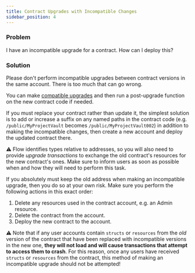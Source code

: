 ```yaml
---
title: Contract Upgrades with Incompatible Changes
sidebar_position: 4
---
```


### Problem

I have an incompatible upgrade for a contract. How can I deploy this?

### Solution

Please don't perform incompatible upgrades between contract versions in the same account.
There is too much that can go wrong.

You can make [compatible upgrades](./language/contract-updatability.md) and then run a post-upgrade function on the new contract code if needed.

If you must replace your contract rather than update it,
the simplest solution is to add or increase a suffix on any named paths in the contract code
(e.g. `/public/MyProjectVault` becomes `/public/MyProjectVault002`) in addition to making the incompatible changes,
then create a new account and deploy the updated contract there.

⚠️ Flow identifies types relative to addresses, so you will also need to provide _upgrade transactions_ to exchange the old contract's resources for the new contract's ones. Make sure to inform users as soon as possible when and how they will need to perform this task.

If you absolutely must keep the old address when making an incompatible upgrade, then you do so at your own risk. Make sure you perform the following actions in this exact order:

1. Delete any resources used in the contract account, e.g. an Admin resource.
2. Delete the contract from the account.
3. Deploy the new contract to the account.

⚠️ Note that if any user accounts contain `structs` or `resources` from the _old_ version of the contract that have been replaced with incompatible versions in the new one, **they will not load and will cause transactions that attempt to access them to crash**. For this reason, once any users have received `structs` or `resources` from the contract, this method of making an incompatible upgrade should not be attempted!
